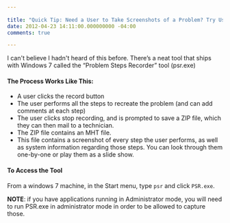 ```yaml
---
 
title: "Quick Tip: Need a User to Take Screenshots of a Problem? Try Using Win7's Built-in Tool [Tips and Tricks]"
date: 2012-04-23 14:11:00.000000000 -04:00
comments: true

---
```

I can't believe I hadn't heard of this before. There’s a neat tool that ships with Windows 7 called the “Problem Steps Recorder” tool (psr.exe)

#### The Process Works Like This:
* A user clicks the record button
* The user performs all the steps to recreate the problem (and can add comments at each step)
* The user clicks stop recording, and is prompted to save a ZIP file, which they can then mail to a technician.
* The ZIP file contains an MHT file.
* This file contains a screenshot of every step the user performs, as well as system information regarding those steps. You can look through them one-by-one or play them as a slide show.

#### To Access the Tool
From a windows 7 machine, in the Start menu, type `psr` and click `PSR.exe`. 

**NOTE**: if you have applications running in Administrator mode, you will need to run PSR.exe in administrator mode in order to be allowed to capture those.
